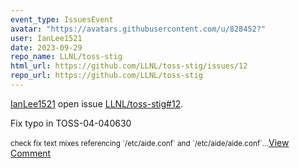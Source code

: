 ```yaml
---
event_type: IssuesEvent
avatar: "https://avatars.githubusercontent.com/u/828452?"
user: IanLee1521
date: 2023-09-29
repo_name: LLNL/toss-stig
html_url: https://github.com/LLNL/toss-stig/issues/12
repo_url: https://github.com/LLNL/toss-stig
---
```


<a href='https://github.com/IanLee1521' target='_blank'>IanLee1521</a> open issue <a href='https://github.com/LLNL/toss-stig/issues/12' target='_blank'>LLNL/toss-stig#12</a>.

<p>Fix typo in TOSS-04-040630</p><small>check fix text mixes referencing `/etc/aide.conf` and `/etc/aide/aide.conf`...</small><a href='https://github.com/LLNL/toss-stig/issues/12' target='_blank'>View Comment</a>
